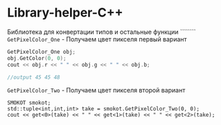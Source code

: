 # Library-helper-C++
Библиотека для конвертации типов и остальные функции ````````
` GetPixelColor_One ` - Получаем цвет пикселя первый вариант

``` C++
GetPixelColor_One obj;
obj.GetColor(0, 0);
cout << obj.r << " " << obj.g << " " << obj.b;

//output 45 45 48
```


` GetPixelColor_Two ` - Получаем цвет пикселя второй вариант

```
SMOKOT smokot;
std::tuple<int,int,int> take = smokot.GetPixelColor_Two(0, 0);
cout << get<0>(take) << " " << get<1>(take) << " " << get<2>(take);
 ```
